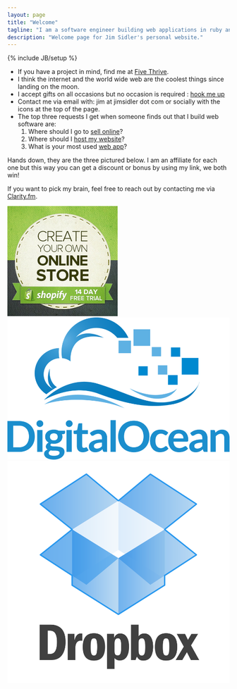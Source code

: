 ```yaml
---
layout: page
title: "Welcome"
tagline: "I am a software engineer building web applications in ruby and other advanced technologies"
description: "Welcome page for Jim Sidler's personal website."
---
```

{% include JB/setup %}

* If you have a project in mind, find me at <a href="http://fivethrive.com">Five Thrive</a>.
* I think the internet and the world wide web are the coolest things since landing on the moon.
* I accept gifts on all occasions but no occasion is required : [hook me up](http://www.amazon.com/gp/registry/wishlist/1HD569IK8VEK4)
* Contact me via email with: jim at jimsidler dot com or socially with the icons at the top of the page.
* The top three requests I get when someone finds out that I build web software are:
  1. Where should I go to <a href="http://www.shopify.com/?ref=jim-sidler" title="Sell online with Shopify!">sell online</a>?
  2. Where should I <a href="https://www.digitalocean.com/?refcode=1ae5c972d80e" title="Digital Ocean Hosting">host my website</a>?
  3. What is your most used <a href="http://db.tt/08XgsvSf" title="Dropbox: Cloud file storage">web app</a>?

Hands down, they are the three pictured below. I am an affiliate for each one but this way you can get a discount or bonus by using my link, we both win!

If you want to pick my brain, feel free to reach out by contacting me via <a href='http://clarity.fm'>Clarity.fm</a>.

<div class="row">
  <div class="span3">
    <a href="http://www.shopify.com/?ref=fivethrive" title="Sell online with Shopify!"><img src="/assets/images/shopify_banner_250x250.jpg" alt="Shopify App Store Banner" /></a>
  </div>
  <div class="span3">
    <a href="https://www.digitalocean.com/?refcode=1ae5c972d80e" title="Digital Ocean Hosting"><img src="/assets/images/digitalocean.png" alt="Digital Ocean Logo" /></a>
  </div>
  <div class="span3">
    <a href="http://db.tt/08XgsvSf" title="Dropbox: Cloud file storage"><img src="/assets/images/dropbox_logo.png" alt="Your stuff, anywhere" /></a>
  </div>
  <div class="span3">
    <iframe class="clarity-widget" data-c-id="29328" data-c-width="220" frameborder="0"></iframe>
  </div>
</div>

<!-- * Find me here:
[![Working With Rails icon](/assets/images/icon-wwr.png "Working With Rails")](http://www.workingwithrails.com/person/17550-jim-sidler)
[![Linked In icon](/assets/images/icon-linkedin.png "LinkedIn")](http://www.linkedin.com/in/jimsidler)
[![Github icon](/assets/images/icon-git.png "Github")](http://github.com/jvsidler)
[![Facebook icon](/assets/images/icon-facebook.png "Facebook")](http://facebook.com/jvsidler)
[![Twitter icon](/assets/images/icon-twitter.png "Twitter")](http://twitter.com/jvsidler)
[![Last.fm icon](/assets/images/icon-lastfm.png "Last.fm")](http://www.last.fm/user/jvsidler)
[![Flickr icon](/assets/images/icon-flickr.png "Flickr")](http://flickr.com/photos/jvsidler) -->
